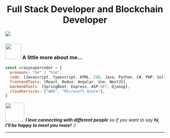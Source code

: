 <h1 align="center">Full Stack Developer and Blockchain Developer</h1>

![](https://komarev.com/ghpvc/?username=crazysupercoder&label=PROFILE+VIEWS&color=brightgreen)

### <img src="https://media.giphy.com/media/VgCDAzcKvsR6OM0uWg/giphy.gif" width="50"> A little more about me...  

```javascript
const crazysupercoder = {
  pronouns: "he" | "him",
  code: [Javascript, Typescript, HTML, CSS, Java, Python, C#, PHP, Solidity, Rust],
  frontendTools: [React, Redux, Angular, Vue, NextJS],
  backendTools: [SpringBoot, Express, ASP.NET, Djanog],
  cloudServices: ["AWS", "Microsoft Azure"],
}
```

<img src="https://media.giphy.com/media/LnQjpWaON8nhr21vNW/giphy.gif" width="60"> <em><b>I love connecting with different people</b> so if you want to say <b>hi, I'll be happy to meet you more!</b> :)</em>

---

